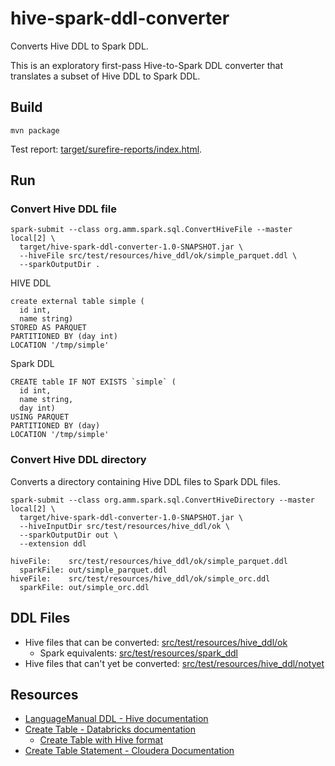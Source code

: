 # hive-spark-ddl-converter

Converts Hive DDL to Spark DDL.

This is an exploratory first-pass Hive-to-Spark DDL converter that translates a subset of Hive DDL to Spark DDL.

## Build

```
mvn package
```

Test report: [target/surefire-reports/index.html](target/surefire-reports/index.html).

## Run 

### Convert Hive DDL file
```
spark-submit --class org.amm.spark.sql.ConvertHiveFile --master local[2] \
  target/hive-spark-ddl-converter-1.0-SNAPSHOT.jar \
  --hiveFile src/test/resources/hive_ddl/ok/simple_parquet.ddl \
  --sparkOutputDir .
```

HIVE DDL
```
create external table simple (
  id int,
  name string)   
STORED AS PARQUET
PARTITIONED BY (day int) 
LOCATION '/tmp/simple'
```

Spark DDL
```
CREATE table IF NOT EXISTS `simple` (
  id int,
  name string,
  day int)
USING PARQUET
PARTITIONED BY (day)
LOCATION '/tmp/simple'
```

### Convert Hive DDL directory

Converts a directory containing Hive DDL files to Spark DDL files.

```
spark-submit --class org.amm.spark.sql.ConvertHiveDirectory --master local[2] \
  target/hive-spark-ddl-converter-1.0-SNAPSHOT.jar \
  --hiveInputDir src/test/resources/hive_ddl/ok \
  --sparkOutputDir out \
  --extension ddl
```

```
hiveFile:    src/test/resources/hive_ddl/ok/simple_parquet.ddl
  sparkFile: out/simple_parquet.ddl
hiveFile:    src/test/resources/hive_ddl/ok/simple_orc.ddl
  sparkFile: out/simple_orc.ddl
```

## DDL Files

* Hive files that can be converted: [src/test/resources/hive_ddl/ok](src/test/resources/hive_ddl/ok)
  * Spark equivalents: [src/test/resources/spark_ddl](src/test/resources/spark_ddl)
* Hive files that can't yet be converted: [src/test/resources/hive_ddl/notyet](src/test/resources/hive_ddl/notyet)

## Resources

* [LanguageManual DDL - Hive documentation](https://cwiki.apache.org/confluence/display/Hive/LanguageManual+DDL)
* [Create Table - Databricks documentation](https://docs.databricks.com/spark/latest/spark-sql/language-manual/create-table.html)
  * [Create Table with Hive format](https://docs.databricks.com/spark/latest/spark-sql/language-manual/create-table.html#create-table-with-hive-format)
* [Create Table Statement - Cloudera Documentation](https://www.cloudera.com/documentation/enterprise/6/6.1/topics/impala_create_table.html)

